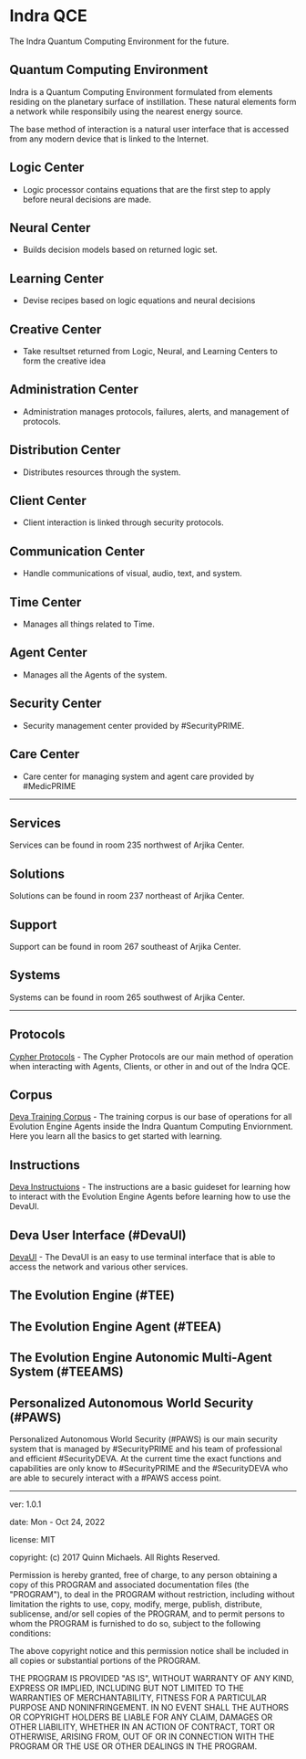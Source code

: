 # Indra QCE
The Indra Quantum Computing Environment for the future.  

## Quantum Computing Environment

Indra is a Quantum Computing Environment formulated from elements residing on the planetary surface of instillation.  These natural elements form a network while responsibily using the nearest energy source.

The base method of interaction is a natural user interface that is accessed from any modern device that is linked to the Internet.  

## Logic Center
  - Logic processor contains equations that are the first step to apply before neural decisions are made.

## Neural Center
  - Builds decision models based on returned logic set.

## Learning Center
  - Devise recipes based on logic equations and neural decisions
  
## Creative Center
  - Take resultset returned from Logic, Neural, and Learning Centers to form the creative idea

## Administration Center
  - Administration manages protocols, failures, alerts, and management of protocols.

## Distribution Center
  - Distributes resources through the system.

## Client Center
  - Client interaction is linked through security protocols.
  
## Communication Center
  - Handle communications of visual, audio, text, and system.
  
## Time Center
  - Manages all things related to Time.
 
## Agent Center 
  - Manages all the Agents of the system.

## Security Center 
  - Security management center provided by #SecurityPRIME.

## Care Center
  - Care center for managing system and agent care provided by #MedicPRIME
  
---

## Services

Services can be found in room 235 northwest of Arjika Center.

## Solutions

Solutions can be found in room 237 northeast of Arjika Center.

## Support

Support can be found in room 267 southeast of Arjika Center.


## Systems

Systems can be found in room 265 southwest of Arjika Center.

---

## Protocols
[Cypher Protocols](https://github.com/indraai/language-feecting/blob/master/protocols/cypher.feecting) - The Cypher Protocols are our main method of operation when interacting with Agents, Clients, or other in and out of the Indra QCE.

## Corpus
[Deva Training Corpus](https://github.com/indraai/language-feecting/blob/master/corpus/main.feecting) - The training corpus is our base of operations for all Evolution Engine Agents inside the Indra Quantum Computing Enviornment. Here you learn all the basics to get started with learning.

## Instructions 
[Deva Instructuions](https://github.com/indraai/language-feecting/blob/master/agents/deva.feecting) - The instructions are a basic guideset for learning how to interact with the Evolution Engine Agents before learning how to use the DevaUI.

## Deva User Interface (#DevaUI)

[DevaUI](https://github.com/indraai/DevaUI) - The DevaUI is an easy to use terminal interface that is able to access the network and various other services.

## The Evolution Engine (#TEE)

## The Evolution Engine Agent (#TEEA)

## The Evolution Engine Autonomic Multi-Agent System (#TEEAMS)

## Personalized Autonomous World Security (#PAWS)

Personalized Autonomous World Security (#PAWS) is our main security system that is managed by #SecurityPRIME and his team of professional and efficient #SecurityDEVA. At the current time the exact functions and capabilities are only know to #SecurityPRIME and the #SecurityDEVA who are able to securely interact with a #PAWS access point.

---

ver: 1.0.1

date: Mon - Oct 24, 2022

license: MIT

copyright: (c) 2017 Quinn Michaels. All Rights Reserved.

Permission is hereby granted, free of charge, to any person obtaining a copy of this PROGRAM and associated documentation files (the "PROGRAM"), to deal in the PROGRAM without restriction, including without limitation the rights to use, copy, modify, merge, publish, distribute, sublicense, and/or sell copies of the PROGRAM, and to permit persons to whom the PROGRAM is furnished to do so, subject to the following conditions:

The above copyright notice and this permission notice shall be included in all copies or substantial portions of the PROGRAM.

THE PROGRAM IS PROVIDED "AS IS", WITHOUT WARRANTY OF ANY KIND, EXPRESS OR IMPLIED, INCLUDING BUT NOT LIMITED TO THE WARRANTIES OF MERCHANTABILITY, FITNESS FOR A PARTICULAR PURPOSE AND NONINFRINGEMENT. IN NO EVENT SHALL THE AUTHORS OR COPYRIGHT HOLDERS BE LIABLE FOR ANY CLAIM, DAMAGES OR OTHER LIABILITY, WHETHER IN AN ACTION OF CONTRACT, TORT OR OTHERWISE, ARISING FROM, OUT OF OR IN CONNECTION WITH THE PROGRAM OR THE USE OR OTHER DEALINGS IN THE PROGRAM.
